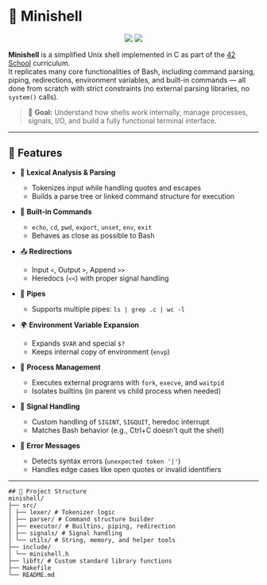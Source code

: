 # 🐚 Minishell

<p align="center">
  <img src="https://img.shields.io/badge/42-Project-blue?style=flat&logo=42&logoColor=white" />
  <img src="https://img.shields.io/badge/C-language-blue?style=flat&logo=c&logoColor=white" />
</p>

**Minishell** is a simplified Unix shell implemented in C as part of the [42 School](https://42.fr/) curriculum.  
It replicates many core functionalities of Bash, including command parsing, piping, redirections, environment variables, and built-in commands — all done from scratch with strict constraints (no external parsing libraries, no `system()` calls).

> 🧠 **Goal:** Understand how shells work internally, manage processes, signals, I/O, and build a fully functional terminal interface.

---

## 🚀 Features

- 🧾 **Lexical Analysis & Parsing**
  - Tokenizes input while handling quotes and escapes
  - Builds a parse tree or linked command structure for execution

- 🔁 **Built-in Commands**
  - `echo`, `cd`, `pwd`, `export`, `unset`, `env`, `exit`
  - Behaves as close as possible to Bash

- 📤 **Redirections**
  - Input `<`, Output `>`, Append `>>`
  - Heredocs (`<<`) with proper signal handling

- 🔗 **Pipes**
  - Supports multiple pipes: `ls | grep .c | wc -l`

- 🌍 **Environment Variable Expansion**
  - Expands `$VAR` and special `$?`
  - Keeps internal copy of environment (`envp`)

- 🧵 **Process Management**
  - Executes external programs with `fork`, `execve`, and `waitpid`
  - Isolates builtins (in parent vs child process when needed)

- 🚨 **Signal Handling**
  - Custom handling of `SIGINT`, `SIGQUIT`, heredoc interrupt
  - Matches Bash behavior (e.g., Ctrl+C doesn't quit the shell)

- 🔎 **Error Messages**
  - Detects syntax errors (`unexpected token '|'`)
  - Handles edge cases like open quotes or invalid identifiers

---
```
## 📂 Project Structure
minishell/
├── src/
│ ├── lexer/ # Tokenizer logic
│ ├── parser/ # Command structure builder
│ ├── executor/ # Builtins, piping, redirection
│ ├── signals/ # Signal handling
│ └── utils/ # String, memory, and helper tools
├── include/
│ └── minishell.h
├── libft/ # Custom standard library functions
├── Makefile
└── README.md
```
